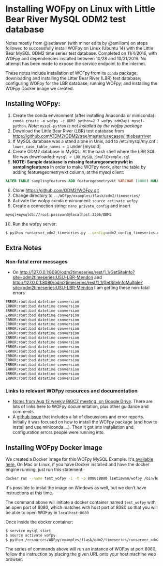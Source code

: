# Installing WOFpy on Linux with Little Bear River MySQL ODM2 test database

Notes mostly from @lsetiawan (with minor edits by @emiliom) on steps followed to successfully install WOFpy on Linux (Ubuntu 14) with the Little Bear MySQL ODM2 time series test database. Completed on 11/4/2016, with WOFpy and dependencies installed between 10/28 and 10/31/2016. No attempt has been made to expose the service endpoint to the internet.

These notes include installation of WOFpy from its `conda` package; downloading and installing the Litter Bear River (LBR) test database; configuring WOFpy for the LBR database; running WOFpy; and installing the WOFpy Docker image we created.

## Installing WOFpy:
1. Create the conda environment (after installing Anaconda or miniconda): `conda create -n wofpy -c ODM2 python=2.7 wofpy odm2api mysql-python`. *Note: `mysql-python` is not installed by the wofpy package*
2. Download the Little Bear River (LBR) test database from https://github.com/ODM2/ODM2/tree/master/usecases/littlebearriver
3.  If MySQL database was a stand alone in Unix, add to /etc/mysql/my.cnf : `lower_case_table_names = 1` under [mysqld]
4. Create ODM2 database in MySQL. At the bash shell where the LBR SQL file was downloaded: `mysql < LBR_MySQL_SmallExample.sql`
5. **NOTE: Sample database is missing featuregeometrywkt in samplingfeatures** In order to make WOFpy work, alter the table by adding featuregeometrywkt column, at the mysql client:
```sql
ALTER TABLE samplingfeatures ADD featuregeometrywkt VARCHAR (8000) NULL;
```
6. Clone https://github.com/ODM2/WOFpy.git
7. Change directory to `../WOFpy/examples/flask/odm2/timeseries/`
8. Activate the wofpy conda environment: `source activate wofpy`
9. Create a connection string: `nano private_config` and insert
``` bash
mysql+mysqldb://root:password@localhost:3306/ODM2
```
10. Run the wofpy server:
``` bash
$ python runserver_odm2_timeseries.py --config=odm2_config_timeseries.cfg --connection=private_config
```

## Extra Notes

### Non-fatal error messages
- On http://127.0.0.1:8080/odm2timeseries/rest/1_1/GetSiteInfo?site=odm2timeseries:USU-LBR-Mendon and http://127.0.0.1:8080/odm2timeseries/rest/1_1/GetSiteInfoMultple?site=odm2timeseries:USU-LBR-Mendon I am getting these non-fatal errors
``` bash
ERROR:root:bad datetime conversion
ERROR:root:bad datetime conversion
ERROR:root:bad datetime conversion
ERROR:root:bad datetime conversion
ERROR:root:bad datetime conversion
ERROR:root:bad datetime conversion
ERROR:root:bad datetime conversion
ERROR:root:bad datetime conversion
ERROR:root:bad datetime conversion
ERROR:root:bad datetime conversion
ERROR:root:bad datetime conversion
ERROR:root:bad datetime conversion
ERROR:root:bad datetime conversion
ERROR:root:bad datetime conversion
ERROR:root:bad datetime conversion
ERROR:root:bad datetime conversion
ERROR:root:bad datetime conversion
ERROR:root:bad datetime conversion
```

### Links to relevant WOFpy resources and documentation
- [Notes from Aug 12 weekly BiGCZ meeting, on Google Drive](https://docs.google.com/document/d/1Ok_lN37hdDXjD8H_ElOIRYbAHJ4_WPAPyxx0iiuSR8k/edit#bookmark=kix.iiqm28wbiruz). There are lots of links here to WOFpy documentation, plus other guidance and comments.
- A [github issue](https://github.com/ODM2/WOFpy/issues/59) that includes a lot of discussions and error reports. 
Initially it was focused on how to install the WOFpy package (and how to install and use miniconda ...). Then it got into installation and configuration errors people were running into.

## Installing WOFpy Docker image
We created a Docker Image for this WOFpy MySQL Example. It's [available here.](https://hub.docker.com/r/lsetiawan/wofpy/) On Mac or Linux, if you have Docker installed and have the docker engine running, just run this statement:
```bash
docker run --name test_wofpy -i -t -p 8080:8080 lsetiawan/wofpy /bin/bash
```
It's possible to instal the image on Windows as well, but we don't have instructions at this time.

The command above will initiate a docker container named `test_wofpy` with an open port of 8080, which matches with host port of 8080 so that you will be able to open WOFpy in `localhost:8080`

Once inside the docker container:
```bash
$ service mysql start
$ source activate wofpy
$ python /resources/WOFpy/examples/flask/odm2/timeseries/runserver_odm2_timeseries.py --config=/resources/WOFpy/examples/flask/odm2/timeseries/odm2_config_timeseries.cfg --connection=/resources/WOFpy/examples/flask/odm2/timeseries/private_config --port=8080
```

The series of commands above will run an instance of WOFpy at port 8080, follow the instruction by placing the given URL onto your host machine web browser.
